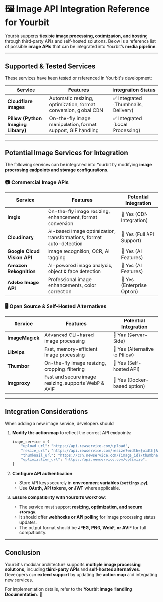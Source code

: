 # 🖼️ **Image API Integration Reference for Yourbit**

Yourbit supports **flexible image processing, optimization, and hosting** through third-party APIs and self-hosted solutions. Below is a reference list of possible **image APIs** that can be integrated into Yourbit’s **media pipeline**.

---

## **Supported & Tested Services**
These services have been tested or referenced in Yourbit's development:

| Service | Features | Integration Status |
|---------|----------|---------------------|
| **Cloudflare Images** | Automatic resizing, optimization, format conversion, global CDN | ✅ Integrated (Thumbnails, Delivery) |
| **Pillow (Python Imaging Library)** | On-the-fly image manipulation, format support, GIF handling | ✅ Integrated (Local Processing) |

---

## **Potential Image Services for Integration**
The following services can be integrated into Yourbit by modifying **image processing endpoints and storage configurations**.

### **📷 Commercial Image APIs**
| Service | Features | Potential Integration |
|---------|----------|----------------------|
| **Imgix** | On-the-fly image resizing, enhancement, format conversion | 🔹 Yes (CDN Integration) |
| **Cloudinary** | AI-based image optimization, transformations, format auto-detection | 🔹 Yes (Full API Support) |
| **Google Cloud Vision API** | Image recognition, OCR, AI tagging | 🔹 Yes (AI Features) |
| **Amazon Rekognition** | AI-powered image analysis, object & face detection | 🔹 Yes (AI Features) |
| **Adobe Image API** | Professional image enhancements, color correction | 🔹 Yes (Enterprise Option) |

### **🖥️ Open Source & Self-Hosted Alternatives**
| Service | Features | Potential Integration |
|---------|----------|----------------------|
| **ImageMagick** | Advanced CLI-based image processing | 🔹 Yes (Server-Side) |
| **Libvips** | Fast, memory-efficient image processing | 🔹 Yes (Alternative to Pillow) |
| **Thumbor** | On-the-fly image resizing, cropping, filtering | 🔹 Yes (Self-hosted API) |
| **Imgproxy** | Fast and secure image resizing, supports WebP & AVIF | 🔹 Yes (Docker-based option) |

---

## **Integration Considerations**
When adding a new image service, developers should:
1. **Modify the action map** to reflect the correct API endpoints:
   ```python
   image_service = {
       "upload_url": "https://api.newservice.com/upload",
       "resize_url": "https://api.newservice.com/resize?width={width}&height={height}",
       "thumbnail_url": "https://cdn.newservice.com/{image_id}/thumbnail.jpg",
       "optimization_url": "https://api.newservice.com/optimize",
   }
   ```
2. **Configure API authentication**:
   - Store API keys securely in **environment variables (`settings.py`)**.
   - Use **OAuth, API tokens, or JWT** where applicable.

3. **Ensure compatibility with Yourbit’s workflow**:
   - The service must support **resizing, optimization, and secure storage**.
   - It should offer **webhooks or API polling** for image processing status updates.
   - The output format should be **JPEG, PNG, WebP, or AVIF** for full compatibility.

---

## **Conclusion**
Yourbit's modular architecture supports **multiple image processing solutions**, including **third-party APIs** and **self-hosted alternatives**. Developers can **extend support** by updating the **action map** and integrating new services.

For implementation details, refer to the **Yourbit Image Handling Documentation**. 🚀
